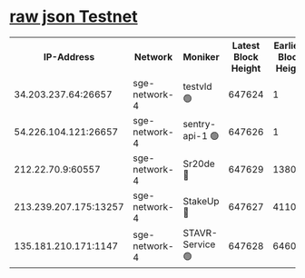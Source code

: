 
[raw json Testnet](https://rpc-check.sget.stavr.tech/sget/rpc-sget-result.json)
=


<table><tr><th>IP-Address</th><th>Network</th><th>Moniker</th><th>Latest Block Height</th><th>Earliest Block Height</th><th>Catching Up</th><th>Tx Index</th><th>Voting Power</th><th>Scan Time</th></tr><tr><td>34.203.237.64:26657</td><td>sge-network-4</td><td>testvld 🟢</td><td>647624</td><td>1</td><td>False</td><td>on</td><td>0</td><td>2023-12-15T00:54:43.896612483UTC</td></tr><tr><td>54.226.104.121:26657</td><td>sge-network-4</td><td>sentry-api-1 🟢</td><td>647626</td><td>1</td><td>False</td><td>on</td><td>0</td><td>2023-12-15T00:54:56.900464007UTC</td></tr><tr><td>212.22.70.9:60557</td><td>sge-network-4</td><td>Sr20de 🔴</td><td>647629</td><td>138001</td><td>False</td><td>on</td><td>99</td><td>2023-12-15T00:55:14.269706929UTC</td></tr><tr><td>213.239.207.175:13257</td><td>sge-network-4</td><td>StakeUp 🔴</td><td>647627</td><td>411001</td><td>False</td><td>off</td><td>100</td><td>2023-12-15T00:55:05.335806294UTC</td></tr><tr><td>135.181.210.171:1147</td><td>sge-network-4</td><td>STAVR-Service 🟢</td><td>647628</td><td>646001</td><td>False</td><td>on</td><td>0</td><td>2023-12-15T00:55:05.640177310UTC</td></tr></table>
